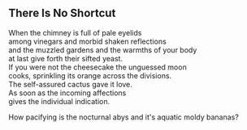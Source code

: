 There Is No Shortcut
--------------------
When the chimney is full of pale eyelids  
among vinegars and morbid shaken reflections  
and the muzzled gardens and the warmths of your body  
at last give forth their sifted yeast.  
If you were not the cheesecake the unguessed moon  
cooks, sprinkling its orange across the divisions.  
The self-assured cactus gave it love.  
As soon as the incoming affections  
gives the individual indication.  
  
How pacifying is the nocturnal abys and it's aquatic moldy bananas?  
